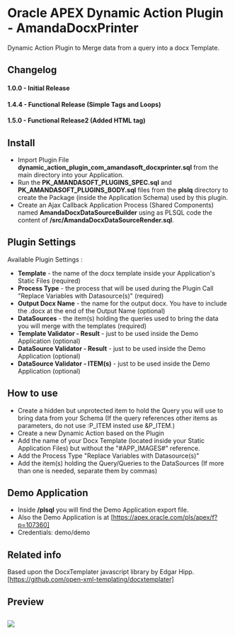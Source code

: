 # Oracle APEX Dynamic Action Plugin - AmandaDocxPrinter
Dynamic Action Plugin to Merge data from a query into a docx Template.


## Changelog

#### 1.0.0 - Initial Release
#### 1.4.4 - Functional Release  (Simple Tags and Loops)
#### 1.5.0 - Functional Release2 (Added HTML tag)


## Install

- Import Plugin File **dynamic_action_plugin_com_amandasoft_docxprinter.sql** from the main directory into your Application.
- Run the **PK_AMANDASOFT_PLUGINS_SPEC.sql** and **PK_AMANDASOFT_PLUGINS_BODY.sql** files from the **plslq** directory to create the Package (inside the Application Schema) used by this plugin.
- Create an Ajax Callback Application Process (Shared Components) named **AmandaDocxDataSourceBuilder** using as PLSQL code the content of **/src/AmandaDocxDataSourceRender.sql**.


## Plugin Settings

Available Plugin Settings :
- **Template** - the name of the docx template inside your Application's Static Files (required)
- **Process Type** - the process that will be used during the Plugin Call "Replace Variables with Datasource(s)" (required)
- **Output Docx Name** - the name for the output docx. You have to include the .docx at the end of the Output Name (optional)
- **DataSources** - the item(s) holding the queries used to bring the data you will merge with the templates (required)
- **Template Validator - Result** - just to be used inside the Demo Application (optional)
- **DataSource Validator - Result** - just to be used inside the Demo Application (optional)
- **DataSource Validator - ITEM(s)** - just to be used inside the Demo Application (optional)



## How to use
- Create a hidden but unprotected item to hold the Query you will use to bring data from your Schema (If the query references other items as parameters, do not use :P_ITEM insted use &P_ITEM.)
- Create a new Dynamic Action based on the Plugin
- Add the name of your Docx Template (located inside your Static Application Files) but without the "#APP_IMAGES#" reference.
- Add the Process Type "Replace Variables with Datasource(s)"
- Add the item(s) holding the Query/Queries to the DataSources (If more than one is needed, separate them by commas)

## Demo Application
- Inside **/plsql** you will find the Demo Application export file.
- Also the Demo Application is at [https://apex.oracle.com/pls/apex/f?p=107360]
- Credentials: demo/demo

## Related info
Based upon the DocxTemplater javascript library by Edgar Hipp.
[https://github.com/open-xml-templating/docxtemplater]


## Preview
## ![](https://github.com/aldocano29/AmandaDocxPrinter/blob/master/img/Preview.png)
